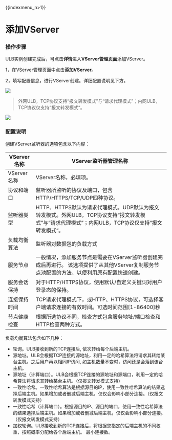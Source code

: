 {{indexmenu_n>1}}

# 添加VServer

### 操作步骤 

ULB实例创建完成后，可点击**详情**进入**VServer管理页面**添加VServer。

1，在VServer管理页面中点击**添加VServer**。

2，填写配置信息，进行VServer创建。详细配置说明见下方。

![](https://docs.ucloud.cn/_media/network/ulb/vserver%E5%BB%BA%E7%AB%8Btcp.png)

> 外网ULB，TCP协议支持“报文转发模式”与“请求代理模式”；内网ULB，TCP协议仅支持“报文转发模式“。


![](https://docs.ucloud.cn/_media/network/ulb/%E6%B7%BB%E5%8A%A0vserver-tcp.png)

### 配置说明

创建VServer监听器的选项包含以下内容：

|VServer名称|VServer监听器管理名称|
|-|-|
|VServer名称|VServer名称，必填项。|
|协议和端口|监听器所监听的协议及端口，包含HTTP/HTTPS/TCP/UDP四种协议。|
|监听器类型|HTTP、HTTPS默认为请求代理模式，UDP默认为报文转发模式。外网ULB，TCP协议支持“报文转发模式”与“请求代理模式”；内网ULB，TCP协议仅支持“报文转发模式“。|
|负载均衡算法|监听器对数据包的负载方式|
|服务节点	|一般情况，添加服务节点是需要在VServer监听器创建完成后再进行。 该选项提供了从其他VServer复制服务节点池配置的方法，以便利用原有配置快速创建。|
|服务会话保持|对于HTTP/HTTPS协议，使用默认/自定义关键词对用户登录态的保持。|
|连接保持时间|TCP请求代理模式下，或HTTP、HTTPS协议，可选择客户端请求连接的有效时间。可选时间范围[1-86400]秒|
|节点健康检查|根据所选协议不同，检查方式包含服务地址/端口检查和HTTP检查两种方式。|


负载均衡算法包含如下几种：

- 轮询。ULB接收到新的TCP连接后, 依次转给每个后端主机。
- 源地址。ULB会根据TCP连接的源地址，利用一定的哈希算法将请求其转给某台主机。之后用户再以相同IP访问, 如主机数量不变时，访问还是会落到该台主机。
- 源地址（计算端口）。ULB会根据TCP连接的源地址和源端口，利用一定的哈希算法将请求其转给某台主机。（仅报文转发模式支持）
- 一致性哈希。一致性哈希算法是根据源目的IP，使用一致性哈希算法的结果选择后端主机。如果增加或者删减后端主机，仅仅会影响小部分连接。（仅报文转发模式支持）
- 一致性哈希（计算端口）。根据源目的IP、源目的端口，使用一致性哈希算法的结果选择后端主机。如果增加或者删减后端主机，仅仅会影响小部分连接。（仅报文转发模式支持）
- 加权轮询。ULB接收到新的TCP连接后，将根据您指定的后端主机的不同权重，按照概率分配给各个后端主机。
最小连接数。
